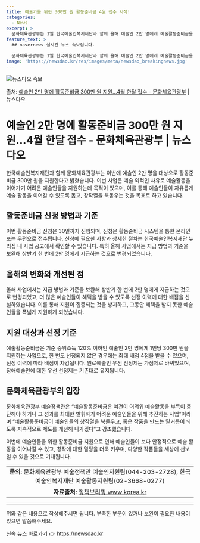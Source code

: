 ```yaml
---
title: 예술가를 위한 300만 원 활동준비금 4월 접수 시작!
categories:
  - News
excerpt: >
  문화체육관광부는 1일 한국예술인복지재단과 함께 올해 예술인 2만 명에게 예술활동준비금을 지원한다고 밝혔다. …
feature_text: >
  ## navernews 실시간 뉴스 속보입니다.

  문화체육관광부는 1일 한국예술인복지재단과 함께 올해 예술인 2만 명에게 예술활동준비금을 지원한다고 밝혔다. …
image: 'https://newsdao.kr/res/images/meta/newsdao_breakingnews.jpg'
---
```


![뉴스다오 속보](https://newsdao.kr/res/images/meta/newsdao_breakingnews.jpg)

<p>출처: <a href="https://newsdao.kr/3474" rel="dofollow">예술인 2만 명에 활동준비금 300만 원 지원…4월 한달 접수 - 문화체육관광부</a> | 뉴스다오</p>

<h1>예술인 2만 명에 활동준비금 300만 원 지원…4월 한달 접수 - 문화체육관광부 | 뉴스다오</h1>

한국예술인복지재단과 함께 문화체육관광부는 이번에 예술인 2만 명을 대상으로 활동준비금 300만 원을 지원한다고 밝혔습니다. 이번 사업은 예술 외적인 사유로 예술활동을 이어가기 어려운 예술인들을 지원하는데 목적이 있으며, 이를 통해 예술인들이 자유롭게 예술 활동을 이어갈 수 있도록 돕고, 창작열을 북돋우는 것을 목표로 하고 있습니다.

<p data-ke-size="size16"></p>

<h2 data-ke-size="size26">활동준비금 신청 방법과 기준</h2>

이번 활동준비금 신청은 30일까지 진행되며, 신청은 활동준비금 시스템을 통한 온라인 또는 우편으로 접수됩니다. 신청에 필요한 사항과 상세한 절차는 한국예술인복지재단 누리집 내 사업 공고에서 확인할 수 있습니다. 특히 올해 사업에서는 지급 방법과 기준을 보완해 상반기 한 번에 2만 명에게 지급하는 것으로 변경되었습니다.

<p data-ke-size="size16"></p>

<h2 data-ke-size="size26">올해의 변화와 개선된 점</h2>

올해 사업에서는 지급 방법과 기준을 보완해 상반기 한 번에 2만 명에게 지급하는 것으로 변경되었고, 더 많은 예술인들이 혜택을 받을 수 있도록 선정 이력에 대한 배점을 신설하였습니다. 이를 통해 지원이 집중되는 것을 방지하고, 그동안 혜택을 받지 못한 예술인들을 폭넓게 지원하게 되었습니다.

<p data-ke-size="size16"></p>

<h2 data-ke-size="size26">지원 대상과 선정 기준</h2>

예술활동준비금은 기준 중위소득 120% 이하인 예술인 2만 명에게 1인당 300만 원을 지원하는 사업으로, 한 번도 선정되지 않은 경우에는 최대 배점 4점을 받을 수 있으며, 선정 이력에 따라 배점이 차감됩니다. 원로예술인 우선 선정제는 가점제로 바뀌었으며, 장애예술인에 대한 우선 선정제는 기존대로 유지됩니다.

<p data-ke-size="size16"></p>

<h2 data-ke-size="size26">문화체육관광부의 입장</h2>

문화체육관광부 예술정책관은 “예술활동준비금은 여건이 어려워 예술활동을 부득이 중단해야 하거나 그 성과를 최대한 발휘하기 어려운 예술인들을 위해 추진하는 사업”이라며 “예술활동준비금이 예술인들의 창작열을 북돋우고, 좋은 작품을 만드는 밑거름이 되도록 지속적으로 제도를 개선해 나가겠다”고 강조했습니다.

이번에 예술인들을 위한 활동준비금 지원으로 인해 예술인들이 보다 안정적으로 예술 활동을 이어나갈 수 있고, 창작에 대한 열정을 더욱 키우며, 다양한 작품들을 세상에 선보일 수 있을 것으로 기대됩니다.

<p data-ke-size="size16"></p>

<table>
	<tr>
		<td style="text-align: center; height: 17px;"><b>문의:</b> 문화체육관광부 예술정책관 예술인지원팀(044-203-2728), 한국예술인복지재단 예술활동지원팀(02-3668-0277)</td>
	</tr>
	<tr>
		<td style="text-align: center; height: 17px;"><b>자료출처:</b> <a href="https://newsdao.kr/3474">정책브리핑 www.korea.kr</a></td>
	</tr>
</table>
<hr>

위와 같은 내용으로 작성해주시면 됩니다. 부족한 부분이 있거나 보완이 필요한 내용이 있으면 말씀해주세요.  

신속 뉴스 바로가기 👉 <a href="https://newsdao.kr" rel="dofollow">https://newsdao.kr</a>


